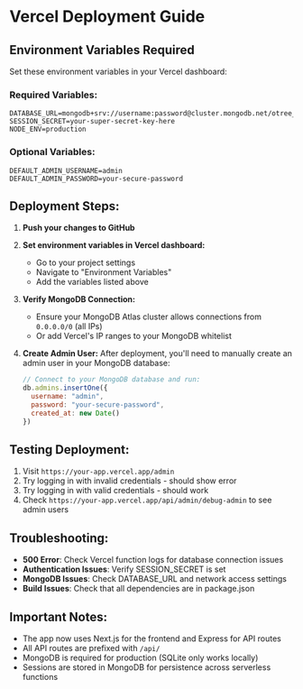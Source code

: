 # Vercel Deployment Guide

## Environment Variables Required

Set these environment variables in your Vercel dashboard:

### Required Variables:
```
DATABASE_URL=mongodb+srv://username:password@cluster.mongodb.net/otree_proxy
SESSION_SECRET=your-super-secret-key-here
NODE_ENV=production
```

### Optional Variables:
```
DEFAULT_ADMIN_USERNAME=admin
DEFAULT_ADMIN_PASSWORD=your-secure-password
```

## Deployment Steps:

1. **Push your changes to GitHub**
2. **Set environment variables in Vercel dashboard:**
   - Go to your project settings
   - Navigate to "Environment Variables"
   - Add the variables listed above

3. **Verify MongoDB Connection:**
   - Ensure your MongoDB Atlas cluster allows connections from `0.0.0.0/0` (all IPs)
   - Or add Vercel's IP ranges to your MongoDB whitelist

4. **Create Admin User:**
   After deployment, you'll need to manually create an admin user in your MongoDB database:
   
   ```javascript
   // Connect to your MongoDB database and run:
   db.admins.insertOne({
     username: "admin",
     password: "your-secure-password",
     created_at: new Date()
   })
   ```

## Testing Deployment:

1. Visit `https://your-app.vercel.app/admin`
2. Try logging in with invalid credentials - should show error
3. Try logging in with valid credentials - should work
4. Check `https://your-app.vercel.app/api/admin/debug-admin` to see admin users

## Troubleshooting:

- **500 Error**: Check Vercel function logs for database connection issues
- **Authentication Issues**: Verify SESSION_SECRET is set
- **MongoDB Issues**: Check DATABASE_URL and network access settings
- **Build Issues**: Check that all dependencies are in package.json

## Important Notes:

- The app now uses Next.js for the frontend and Express for API routes
- All API routes are prefixed with `/api/`
- MongoDB is required for production (SQLite only works locally)
- Sessions are stored in MongoDB for persistence across serverless functions